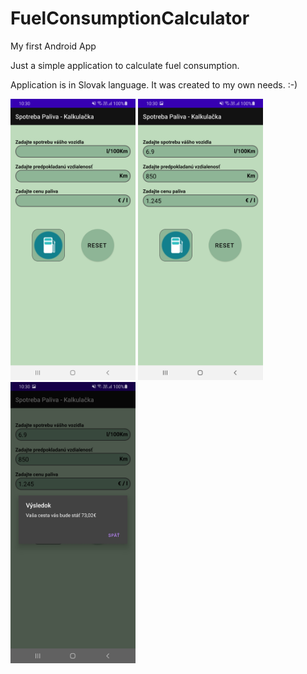 # FuelConsumptionCalculator
My first Android App

Just a simple application to calculate fuel consumption.

Application is in Slovak language. It was created to my own needs. :-)

<img src="Images/FCC_screenshot1.png" width="200" height="450">
<img src="Images/FCC_screenshot3.png" width="200" height="450">
<img src="Images/FCC_screenshot2.png" width="200" height="450">
